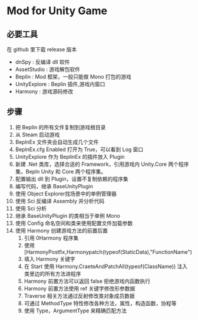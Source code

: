 # Mod for Unity Game

## 必要工具

在 github 里下载 release 版本

- dnSpy :  反编译 dll 软件
- AssetStudio : 游戏解包软件
- Beplin : Mod 框架，一般只能做 Mono 打包的游戏
- UnityExplore : Beplin 插件,游戏内窗口
- Harmony : 游戏源码修改

## 步骤

1. 把 Beplin 的所有文件复制到游戏根目录
2. 从 Steam 启动游戏
3. BeplnEx 文件夹会自动生成几个文件
4. BeplnEx.cfg Enabled 打开为 True，可以看到 Log 窗口
5. UnityExplore 作为 BeplinEx 的插件放入 Plugin
6. 新建 .Net 类库，选择合适的 Framework，引用游戏内 Unity.Core 两个程序集，Bepln Unity 和 Core 两个程序集。
7. 配置输出 dll 到 Plugin，设置不复制依赖的程序集
8. 编写代码，继承 BaseUnityPlugin
9.  使用 Object Explorer找场景中的单例管理器
10. 使用 Sci 反编译 Assembly 并分析代码
11. 使用 Sci 分析
12. 继承 BaseUnityPlugin 的类相当于单例 Mono
13. 使用 Config 命名空间和类来使用配置文件加载参数
14. 使用 Harmony 创建游戏方法的前置后置
    1. 引用 0Harmony 程序集
    2. 使用 [HarmonyPostfix,Harmonypatch(typeof(StaticData),"FunctionName")
    3. 填入 Harmony 关键字
    4. 在 Start 使用 Harmony.CraeteAndPatchAll(typeof(ClassName)) 注入类里边的所有方法进程序
    5. Harmony 前置方法可以返回 false 拒绝游戏内函数执行
    6. Harmony 前置方法使用 ref 关键字修改形参数据
    7. Traverse 相关方法通过反射修改类对象成员数据
    8. 可通过 MethodType 特性修改各种方法，属性，构造函数，协程等
    9. 使用 Type，ArgumentType 来精确匹配方法